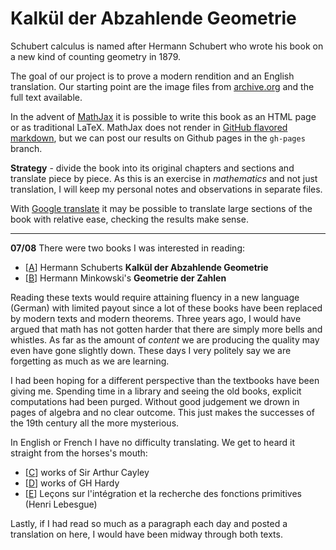 # Kalkül der Abzahlende Geometrie

Schubert calculus is named after Hermann Schubert who wrote his book on a new kind of counting geometry in 1879.

The goal of our project is to prove a modern rendition and an English translation.  Our starting point are the image files
from [archive.org](https://archive.org/details/kalklderabzh00schuuoft) and the full text available.

In the advent of [MathJax](http://www.mathjax.org/) it is possible to write this book as an HTML page
or as traditional LaTeX.  MathJax does not render in [GitHub flavored markdown](https://help.github.com/articles/github-flavored-markdown/),
but we can post our results on Github pages in the `gh-pages` branch.

**Strategy** - divide the book into its original chapters and sections and translate piece by piece.  As this is
an exercise in *mathematics* and not just translation, I will keep my personal notes and observations in separate files.

With [Google translate](www.google.com/translate) it may be possible to translate large sections of the book with relative ease,
checking the results make sense.

---

**07/08** There were two books I was interested in reading:

* [[A](https://archive.org/details/kalklderabzh00schuuoft)] Hermann Schuberts **Kalkül der Abzahlende Geometrie** 
* [[B](https://archive.org/details/geometriederzahl00minkrich)] Hermann Minkowski's **Geometrie der Zahlen** 

Reading these texts would require attaining fluency in a new language (German) with limited payout since a lot of these books have been replaced by modern texts and modern theorems.  Three years ago, I would have argued that math has not gotten harder that there are simply more bells and whistles.  As far as the amount of *content* we are producing the quality may even have gone slightly down.  These days I very politely say we are forgetting as much as we are learning.

I had been hoping for a different perspective than the textbooks have been giving me.  Spending time in a library and seeing the old books, explicit computations had been purged.  Without good judgement we drown in pages of algebra and no clear outcome. This just makes the successes of the 19th century all the more mysterious. 

In English or French I have no difficulty translating. We get to heard it straight from the horses's mouth: 

* [[C](https://archive.org/details/collectedmathema01cayluoft)] works of Sir Arthur Cayley
* [[D](https://archive.org/details/CollectedPapersOfG.H.Hardy-Volume1)] works of GH Hardy
* [[E](https://archive.org/details/leconegrarecher00leberich)] Leçons sur l'intégration et la recherche des fonctions primitives (Henri Lebesgue)

Lastly, if I had read so much as a paragraph each day and posted a translation on here, I would have been midway through both texts.
